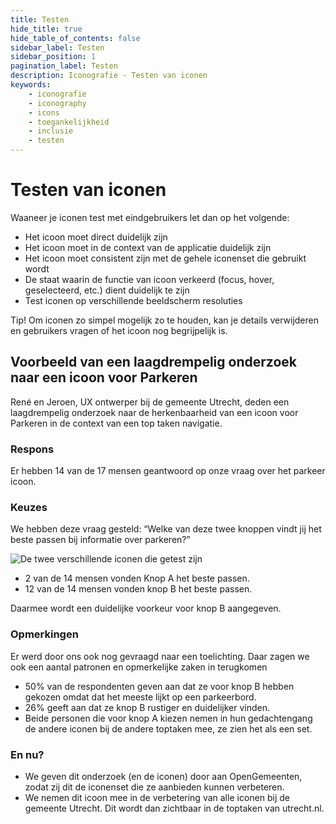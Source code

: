 ```yaml
---
title: Testen
hide_title: true
hide_table_of_contents: false
sidebar_label: Testen
sidebar_position: 1
pagination_label: Testen
description: Iconografie - Testen van iconen
keywords:
	- iconografie
	- iconography
	- icons
	- toegankelijkheid
	- inclusie
	- testen
---
```


<!-- @license CC0-1.0 -->

# Testen van iconen

Waaneer je iconen test met eindgebruikers let dan op het volgende:

- Het icoon moet direct duidelijk zijn
- Het icoon moet in de context van de applicatie duidelijk zijn
- Het icoon moet consistent zijn met de gehele iconenset die gebruikt wordt
- De staat waarin de functie van icoon verkeerd (focus, hover, geselecteerd, etc.) dient duidelijk te zijn
- Test iconen op verschillende beeldscherm resoluties

Tip! Om iconen zo simpel mogelijk zo te houden, kan je details verwijderen en gebruikers vragen of het icoon nog begrijpelijk is.

## Voorbeeld van een laagdrempelig onderzoek naar een icoon voor Parkeren

René en Jeroen, UX ontwerper bij de gemeente Utrecht, deden een laagdrempelig onderzoek naar de herkenbaarheid van een icoon voor Parkeren in de context van een top taken navigatie.

### Respons

Er hebben 14 van de 17 mensen geantwoord op onze vraag over het parkeer icoon.

### Keuzes

We hebben deze vraag gesteld: “Welke van deze twee knoppen vindt jij het beste passen bij informatie over parkeren?”

![De twee verschillende iconen die getest zijn](https://user-images.githubusercontent.com/248921/166207736-7911d687-5092-4a31-a5bc-ef0b93e97f5e.png)

- 2 van de 14 mensen vonden Knop A het beste passen.
- 12 van de 14 mensen vonden knop B het beste passen.

Daarmee wordt een duidelijke voorkeur voor knop B aangegeven.

### Opmerkingen

Er werd door ons ook nog gevraagd naar een toelichting. Daar zagen we ook een aantal patronen en opmerkelijke zaken in terugkomen

- 50% van de respondenten geven aan dat ze voor knop B hebben gekozen omdat dat het meeste lijkt op een parkeerbord.
- 26% geeft aan dat ze knop B rustiger en duidelijker vinden.
- Beide personen die voor knop A kiezen nemen in hun gedachtengang de andere iconen bij de andere toptaken mee, ze zien het als een set.

### En nu?

- We geven dit onderzoek (en de iconen) door aan OpenGemeenten, zodat zij dit de iconenset die ze aanbieden kunnen verbeteren.
- We nemen dit icoon mee in de verbetering van alle iconen bij de gemeente Utrecht. Dit wordt dan zichtbaar in de toptaken van utrecht.nl.
